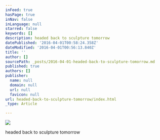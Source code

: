 ```yaml
---
inFeed: true
hasPage: true
inNav: false
inLanguage: null
starred: false
keywords: []
description: headed back to sculpture tomorrow
datePublished: '2016-04-01T00:58:24.358Z'
dateModified: '2016-04-01T00:56:13.840Z'
title: ''
author: []
sourcePath: _posts/2016-04-01-headed-back-to-sculpture-tomorrow.md
published: true
authors: []
publisher:
  name: null
  domain: null
  url: null
  favicon: null
url: headed-back-to-sculpture-tomorrow/index.html
_type: Article

---
```

![](https://the-grid-user-content.s3-us-west-2.amazonaws.com/e56d6cd8-0116-4b05-8663-7ec10f028079.jpg)

headed back to sculpture tomorrow